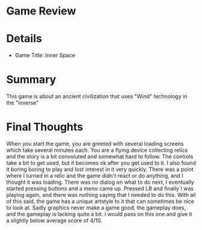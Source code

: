 # Game Review

# Details

* Game Title: Inner Space


# Summary

This game is about an ancient civilization that uses "Wind" technology in the "inverse"

#

#

# Final Thoughts 

When you start the game, you are greeted with several loading screens which take several minutes each.  You are a flying device collecting relics and the story is a bit convoluted and somewhat hard to follow.  The controls take a bit to get used, but it becomes ok after you get used to it.  I also found it boring boring to play and lost interest in it very quickly.  There was a point where I turned in a relic and the game didn't react or do anything, and I thought it was loading.  There was no dialog on what to do next, I eventually started pressing buttons and a menu came up.  Pressed LB and finally I was playing again, and there was nothing saying that I needed to do this.  With all of this said, the game has a unique artstyle to it that can sometimes be nice to look at.  Sadly graphics never make a game good, the gameplay does, and the gameplay is lacking quite a bit.  I would pass on this one and give it a slightly below average score of 4/10.
